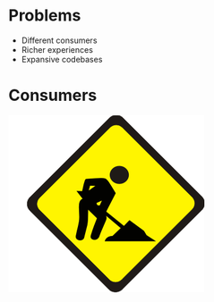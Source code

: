 <!SLIDE bullets incremental>

# Problems #
* Different consumers
* Richer experiences
* Expansive codebases

<!SLIDE >

# Consumers #

![tbd](../images/tbd.gif)